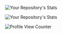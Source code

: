 ![Your Repository's Stats](https://github-readme-stats.vercel.app/api?username=HammadxSaj&show_icons=true)

![Your Repository's Stats](https://github-readme-stats.vercel.app/api/top-langs/?username=HammadxSaj&theme=blue-green)

![Profile View Counter](https://komarev.com/ghpvc/?username=HammadxSaj)
